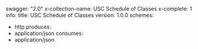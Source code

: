 swagger: "2.0"
x-collection-name: USC Schedule of Classes
x-complete: 1
info:
  title: USC Schedule of Classes
  version: 1.0.0
schemes:
- http
produces:
- application/json
consumes:
- application/json